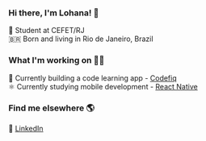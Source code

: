 ### Hi there, I'm Lohana! 👋

📝 Student at CEFET/RJ<br>
🇧🇷 Born and living in Rio de Janeiro, Brazil <br>

### What I'm working on 👩‍💻

📱 Currently building a code learning app - [Codefiq](https://github.com/heyloh/codefiq) <br>
⚛️ Currently studying mobile development - [React Native](https://reactnative.dev/)

### Find me elsewhere 🌎

💼 [LinkedIn](https://www.linkedin.com/in/heyloh) <br>
